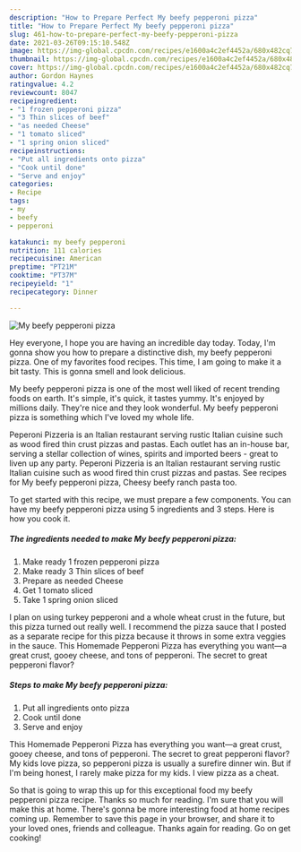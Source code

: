 ```yaml
---
description: "How to Prepare Perfect My beefy pepperoni pizza"
title: "How to Prepare Perfect My beefy pepperoni pizza"
slug: 461-how-to-prepare-perfect-my-beefy-pepperoni-pizza
date: 2021-03-26T09:15:10.548Z
image: https://img-global.cpcdn.com/recipes/e1600a4c2ef4452a/680x482cq70/my-beefy-pepperoni-pizza-recipe-main-photo.jpg
thumbnail: https://img-global.cpcdn.com/recipes/e1600a4c2ef4452a/680x482cq70/my-beefy-pepperoni-pizza-recipe-main-photo.jpg
cover: https://img-global.cpcdn.com/recipes/e1600a4c2ef4452a/680x482cq70/my-beefy-pepperoni-pizza-recipe-main-photo.jpg
author: Gordon Haynes
ratingvalue: 4.2
reviewcount: 8047
recipeingredient:
- "1 frozen pepperoni pizza"
- "3 Thin slices of beef"
- "as needed Cheese"
- "1 tomato sliced"
- "1 spring onion sliced"
recipeinstructions:
- "Put all ingredients onto pizza"
- "Cook until done"
- "Serve and enjoy"
categories:
- Recipe
tags:
- my
- beefy
- pepperoni

katakunci: my beefy pepperoni 
nutrition: 111 calories
recipecuisine: American
preptime: "PT21M"
cooktime: "PT37M"
recipeyield: "1"
recipecategory: Dinner

---
```



![My beefy pepperoni pizza](https://img-global.cpcdn.com/recipes/e1600a4c2ef4452a/680x482cq70/my-beefy-pepperoni-pizza-recipe-main-photo.jpg)

Hey everyone, I hope you are having an incredible day today. Today, I'm gonna show you how to prepare a distinctive dish, my beefy pepperoni pizza. One of my favorites food recipes. This time, I am going to make it a bit tasty. This is gonna smell and look delicious.

My beefy pepperoni pizza is one of the most well liked of recent trending foods on earth. It's simple, it's quick, it tastes yummy. It's enjoyed by millions daily. They're nice and they look wonderful. My beefy pepperoni pizza is something which I've loved my whole life.

Peperoni Pizzeria is an Italian restaurant serving rustic Italian cuisine such as wood fired thin crust pizzas and pastas. Each outlet has an in-house bar, serving a stellar collection of wines, spirits and imported beers - great to liven up any party. Peperoni Pizzeria is an Italian restaurant serving rustic Italian cuisine such as wood fired thin crust pizzas and pastas. See recipes for My beefy pepperoni pizza, Cheesy beefy ranch pasta too.


To get started with this recipe, we must prepare a few components. You can have my beefy pepperoni pizza using 5 ingredients and 3 steps. Here is how you cook it.

<!--inarticleads1-->

##### The ingredients needed to make My beefy pepperoni pizza:

1. Make ready 1 frozen pepperoni pizza
1. Make ready 3 Thin slices of beef
1. Prepare as needed Cheese
1. Get 1 tomato sliced
1. Take 1 spring onion sliced


I plan on using turkey pepperoni and a whole wheat crust in the future, but this pizza turned out really well. I recommend the pizza sauce that I posted as a separate recipe for this pizza because it throws in some extra veggies in the sauce. This Homemade Pepperoni Pizza has everything you want—a great crust, gooey cheese, and tons of pepperoni. The secret to great pepperoni flavor? 

<!--inarticleads2-->

##### Steps to make My beefy pepperoni pizza:

1. Put all ingredients onto pizza
1. Cook until done
1. Serve and enjoy


This Homemade Pepperoni Pizza has everything you want—a great crust, gooey cheese, and tons of pepperoni. The secret to great pepperoni flavor? My kids love pizza, so pepperoni pizza is usually a surefire dinner win. But if I&#39;m being honest, I rarely make pizza for my kids. I view pizza as a cheat. 

So that is going to wrap this up for this exceptional food my beefy pepperoni pizza recipe. Thanks so much for reading. I'm sure that you will make this at home. There's gonna be more interesting food at home recipes coming up. Remember to save this page in your browser, and share it to your loved ones, friends and colleague. Thanks again for reading. Go on get cooking!
